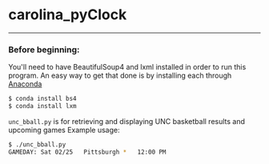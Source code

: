 # carolina_pyClock
___
### Before beginning:
You'll need to have BeautifulSoup4 and lxml installed in order to run this program.
An easy way to get that done is by installing each through [Anaconda](https://www.continuum.io/downloads)
```bash
$ conda install bs4
$ conda install lxm
```

`unc_bball.py` is for retrieving and displaying UNC basketball results and upcoming games
Example usage:
```bash
$ ./unc_bball.py
GAMEDAY: Sat 02/25   Pittsburgh *   12:00 PM
```

